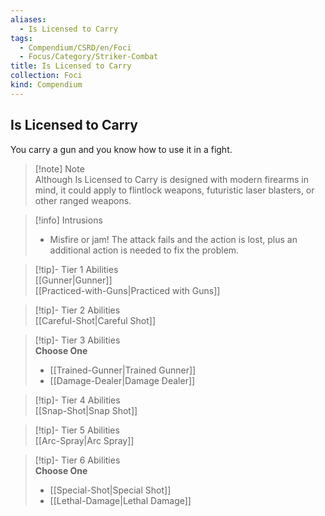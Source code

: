 ```yaml
---
aliases:
  - Is Licensed to Carry
tags:
  - Compendium/CSRD/en/Foci
  - Focus/Category/Striker-Combat
title: Is Licensed to Carry
collection: Foci
kind: Compendium
---
```

## Is Licensed to Carry  
You carry a gun and you know how to use it in a fight.  

>[!note] Note  
>Although Is Licensed to Carry is designed with modern firearms in mind, it could apply to flintlock weapons, futuristic laser blasters, or other ranged weapons. 
  

>[!info] Intrusions  
>- Misfire or jam! The attack fails and the action is lost, plus an additional action is needed to fix the problem.  


>[!tip]- Tier 1 Abilities  
> [[Gunner|Gunner]]  
> [[Practiced-with-Guns|Practiced with Guns]]  


>[!tip]- Tier 2 Abilities  
> [[Careful-Shot|Careful Shot]]  


>[!tip]- Tier 3 Abilities  
> **Choose One**  
>- [[Trained-Gunner|Trained Gunner]]  
>- [[Damage-Dealer|Damage Dealer]]  


>[!tip]- Tier 4 Abilities  
> [[Snap-Shot|Snap Shot]]  


>[!tip]- Tier 5 Abilities  
> [[Arc-Spray|Arc Spray]]  


>[!tip]- Tier 6 Abilities  
> **Choose One**  
>- [[Special-Shot|Special Shot]]  
>- [[Lethal-Damage|Lethal Damage]]